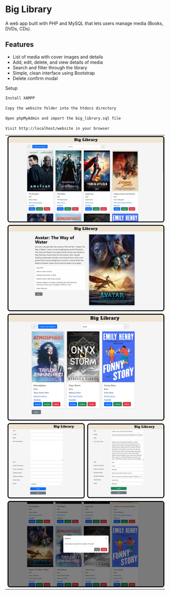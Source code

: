 # Big Library

A web app built with PHP and MySQL that lets users manage media (Books, DVDs, CDs).

## Features

- List of media with cover images and details
- Add, edit, delete, and view details of media
- Search and filter through the library
- Simple, clean interface using Bootstrap
- Delete confirm modal

Setup

    Install XAMPP

    Copy the website folder into the htdocs directory

    Open phpMyAdmin and import the big_library.sql file

    Visit http://localhost/website in your browser

<table>
  <tr>
    <td colspan="2">
      <img src="./screenshots/home_crud.jpg" alt="" width="100%" style="border:3px solid black; border-radius:8px;" />
    </td>
  </tr>
  <tr>
    <td colspan="2">
      <img src="./screenshots/view_details.jpg" alt="" width="100%" style="border:3px solid black; border-radius:8px;" />
    </td>
  </tr>
  <tr>
    <td colspan="2">
      <img src="./screenshots/search.png" alt="" width="100%" style="border:3px solid black; border-radius:8px;" />
    </td>
  </tr>
  <tr>
    <td>
      <img src="./screenshots/create.png" alt="" width="100%" style="border:3px solid black; border-radius:8px;" />
    </td>
    <td>
      <img src="./screenshots/update.png" alt="" width="100%" style="border:3px solid black; border-radius:8px;" />
    </td>
  </tr>
  <tr>
    <td colspan="2">
      <img src="./screenshots/delete.png" alt="" width="100%" style="border:3px solid black; border-radius:8px;" />
    </td>
  </tr>
</table>
